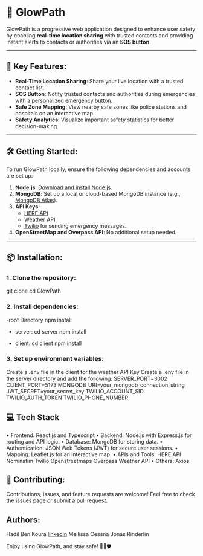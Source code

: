 # 🌟 GlowPath

GlowPath is a progressive web application designed to enhance user safety by enabling **real-time location sharing** with trusted contacts and providing instant alerts to contacts or authorities via an **SOS button**.

---

## 🚀 Key Features:
- **Real-Time Location Sharing**: Share your live location with a trusted contact list.  
- **SOS Button**: Notify trusted contacts and authorities during emergencies with a personalized emergency button.  
- **Safe Zone Mapping**: View nearby safe zones like police stations and hospitals on an interactive map.  
- **Safety Analytics**: Visualize important safety statistics for better decision-making.  

---

## 🛠️ Getting Started:
To run GlowPath locally, ensure the following dependencies and accounts are set up:  
1. **Node.js**: [Download and install Node.js](https://nodejs.org).  
2. **MongoDB**: Set up a local or cloud-based MongoDB instance (e.g., [MongoDB Atlas](https://www.mongodb.com/atlas)).  
3. **API Keys**:  
   - [HERE API](https://developer.here.com)  
   - [Weather API](https://www.weatherapi.com/)  
   - [Twilio](https://www.twilio.com/) for sending emergency messages.  
4. **OpenStreetMap and Overpass API**: No additional setup needed.  

---

## 📦 Installation:

### 1. Clone the repository:

git clone <repository-link>
cd GlowPath

### 2. Install dependencies:
-root Directory
npm install

- server:
 cd server
 npm install 

- client:
cd client
npm install 

### 3.	Set up environment variables:
Create a .env file in the client for the weather API Key
Create a .env file in the server directory and add the following:
SERVER_PORT=3002
CLIENT_PORT=5173
MONGODB_URI=your_mongodb_connection_string
JWT_SECRET=your_secret_key
TWILIO_ACCOUNT_SID
TWILIO_AUTH_TOKEN
TWILIO_PHONE_NUMBER


## 💻 Tech Stack
•	Frontend: React.js and Typescript
•	Backend: Node.js with Express.js for routing and API logic.
•	Database: MongoDB for storing data.
•	Authentication: JSON Web Tokens (JWT) for secure user sessions.
•	Mapping: Leaflet.js for an interactive map.
• APIs and Tools:
HERE API
Nominatim
Twilio
Openstreetmaps
Overpass
Weather API
•	Others: Axios.   


## 🤝 Contributing:

Contributions, issues, and feature requests are welcome!
Feel free to check the issues page or submit a pull request.

## Authors:
Hadil Ben Koura [linkedIn](www.linkedin.com/in/hadil-benkoura)
Mellissa Cessna
Jonas Rinderlin

Enjoy using GlowPath, and stay safe! 🚶‍♂️🛡️

